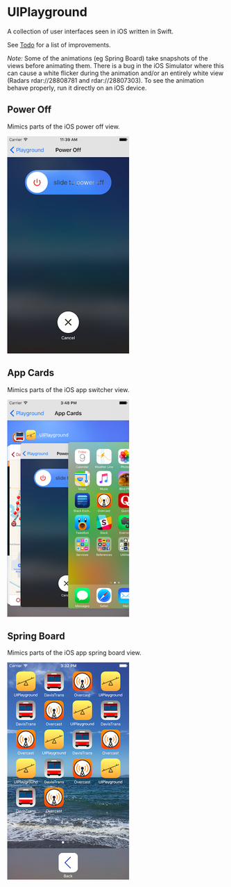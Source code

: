 UIPlayground
============

A collection of user interfaces seen in iOS written in Swift.

See [Todo](UIPlayground/Todo.md) for a list of improvements.

*Note:* Some of the animations (eg Spring Board) take snapshots of the views before animating them. There is a bug in the iOS Simulator where this can cause a white flicker during the animation and/or an entirely white view (Radars rdar://28808781 and rdar://28807303). To see the animation behave properly, run it directly on an iOS device.

Power Off
---------

Mimics parts of the iOS power off view.

![Assets/Screenshots/PowerOffScreenshot.png](Assets/Screenshots/PowerOffScreenshot.png)


App Cards
---------

Mimics parts of the iOS app switcher view.

![Assets/Screenshots/AppCardsScreenshot.png](Assets/Screenshots/AppCardsScreenshot.png)


Spring Board
------------

Mimics parts of the iOS app spring board view.

![Assets/Screenshots/SpringBoardScreenshot.png](Assets/Screenshots/SpringBoardScreenshot.png)
